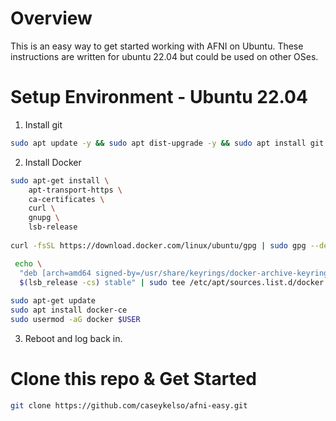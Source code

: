 # Overview
This is an easy way to get started working with AFNI on Ubuntu. These instructions are written for ubuntu 22.04 but could be used on other OSes.

# Setup Environment - Ubuntu 22.04
1. Install git
```bash
sudo apt update -y && sudo apt dist-upgrade -y && sudo apt install git build-essential -y
```

2. Install Docker
```bash
sudo apt-get install \
    apt-transport-https \
    ca-certificates \
    curl \
    gnupg \
    lsb-release
    
curl -fsSL https://download.docker.com/linux/ubuntu/gpg | sudo gpg --dearmor -o /usr/share/keyrings/docker-archive-keyring.gpg

 echo \
  "deb [arch=amd64 signed-by=/usr/share/keyrings/docker-archive-keyring.gpg] https://download.docker.com/linux/ubuntu \
  $(lsb_release -cs) stable" | sudo tee /etc/apt/sources.list.d/docker.list > /dev/null
  
sudo apt-get update
sudo apt install docker-ce
sudo usermod -aG docker $USER
```

3. Reboot and log back in.

# Clone this repo & Get Started
```bash
git clone https://github.com/caseykelso/afni-easy.git
```

